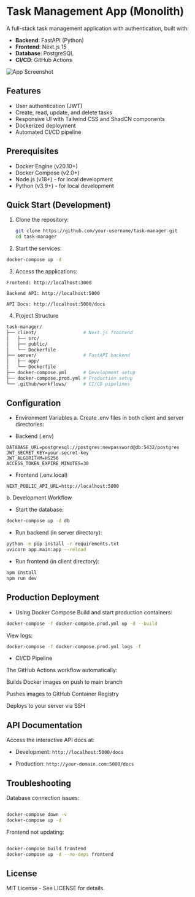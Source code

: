 # Task Management App (Monolith)

A full-stack task management application with authentication, built with:
- **Backend**: FastAPI (Python)
- **Frontend**: Next.js 15
- **Database**: PostgreSQL
- **CI/CD**: GitHub Actions

![App Screenshot](./screenshot.png)

## Features

- User authentication (JWT)
- Create, read, update, and delete tasks
- Responsive UI with Tailwind CSS and ShadCN components
- Dockerized deployment
- Automated CI/CD pipeline

## Prerequisites

- Docker Engine (v20.10+)
- Docker Compose (v2.0+)
- Node.js (v18+) - for local development
- Python (v3.9+) - for local development

## Quick Start (Development)

1. Clone the repository:
   ```bash
   git clone https://github.com/your-username/task-manager.git
   cd task-manager
   ```
2. Start the services:


```bash
docker-compose up -d
```
3. Access the applications:

``Frontend: http://localhost:3000   ``

``Backend API: http://localhost:5000``

``API Docs: http://localhost:5000/docs``

4. Project Structure
```bash
task-manager/
├── client/                 # Next.js frontend
│   ├── src/
│   ├── public/
│   └── Dockerfile
├── server/                 # FastAPI backend
│   ├── app/
│   └── Dockerfile
├── docker-compose.yml      # Development setup
├── docker-compose.prod.yml # Production setup
└── .github/workflows/      # CI/CD pipelines
```

## Configuration
- Environment Variables
  a. Create .env files in both client and server directories:

- Backend (.env)

```
DATABASE_URL=postgresql://postgres:newpassword@db:5432/postgres
JWT_SECRET_KEY=your-secret-key
JWT_ALGORITHM=HS256
ACCESS_TOKEN_EXPIRE_MINUTES=30
```

- Frontend (.env.local)

```
NEXT_PUBLIC_API_URL=http://localhost:5000
```

b. Development Workflow
- Start the database:

```bash
docker-compose up -d db
```

- Run backend (in server directory):

```bash
python -m pip install -r requirements.txt
uvicorn app.main:app --reload
```

- Run frontend (in client directory):

```bash
npm install
npm run dev
```
## Production Deployment

- Using Docker Compose
  Build and start production containers:

```bash
docker-compose -f docker-compose.prod.yml up -d --build
```
View logs:

```bash
docker-compose -f docker-compose.prod.yml logs -f
```
-  CI/CD Pipeline

The GitHub Actions workflow automatically:

Builds Docker images on push to main branch

Pushes images to GitHub Container Registry

Deploys to your server via SSH

## API Documentation
Access the interactive API docs at:

- Development: ``http://localhost:5000/docs``

- Production: ```http://your-domain.com:5000/docs```

## Troubleshooting
Database connection issues:

```bash

docker-compose down -v
docker-compose up -d
```
Frontend not updating:

```bash

docker-compose build frontend
docker-compose up -d --no-deps frontend
```

## License
MIT License - See LICENSE for details.